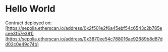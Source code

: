 # Hello World

Contract deployed on: [https://sepolia.etherscan.io/address/0x2f501e2f6a45ebf54c6543c2b785ecee3f57e381](https://sepolia.etherscan.io/address/0x3870ee54c788016ae92689b8d87dd02c0e49c74b)
